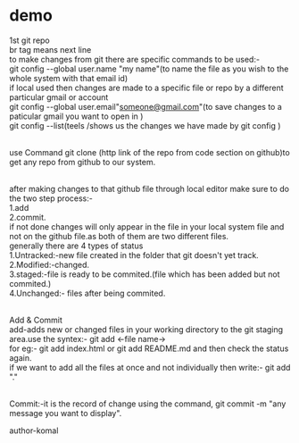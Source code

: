 # demo
1st git repo
<br> br tag means next line 
<br>
to make changes from git there are specific commands to be used:-
<br>git config --global user.name "my name"(to name the file as you wish to the whole system with that email id)
<br>if local used then changes are made to a specific file or repo by a different particular gmail or account 
<br>git config --global user.email"someone@gmail.com"(to save changes to a paticular gmail you want to open in )
<br>git config --list(teels /shows us the changes we have made by git config )

<br>use Command git clone (http link of the repo from code section on github)to get any repo from github to our system.

<br>after making changes to that github file through local editor make sure to do the two step process:-<br>1.add<br>2.commit. 
<br>if not done changes will only appear in the file in your local system file and not on the github file.as both of them are two different files.
<br>generally there are 4 types of status
<br>1.Untracked:-new file created in the folder that git doesn't yet track.
<br>2.Modified:-changed.
<br>3.staged:-file is ready to be commited.(file which has been added but not commited.)
<br>4.Unchanged:- files after being commited.

<br>Add & Commit 
<br>add-adds new or changed files in your working directory to the git staging area.use the syntex:- git add <-file name->
<br>for eg:- git add index.html or git add README.md and then check the status again.
<br>if we want to add all the files at once and not individually then write:- git add "." 

<br>Commit:-it is the record of change using the command, git commit -m "any message you want to display".


author-komal 
